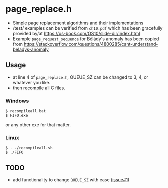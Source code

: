 # page_replace.h
- Simple page replacement algorithms and their implementations
- /test/ examples can be verified from `ch10.pdf` which has been gracefully provided by/at https://os-book.com/OS10/slide-dir/index.html
- Example `page_request_sequence` for Bélády's anomaly has been copied from https://stackoverflow.com/questions/4800285/cant-understand-beladys-anomaly

## Usage
- at line 4 of `page_replace.h`, QUEUE_SZ can be changed to 3, 4, or whatever you like.
- then recompile all C files.
### Windows
```console
$ recompileall.bat
$ FIFO.exe
```
or any other exe for that matter.

### Linux
```console
$ . ./recompileall.sh
$ ./FIFO
```
## TODO
- add functionality to change `QUEUE_SZ` with ease ([issue#1](https://github.com/SatyoJena/page_replace.h/issues/1))

